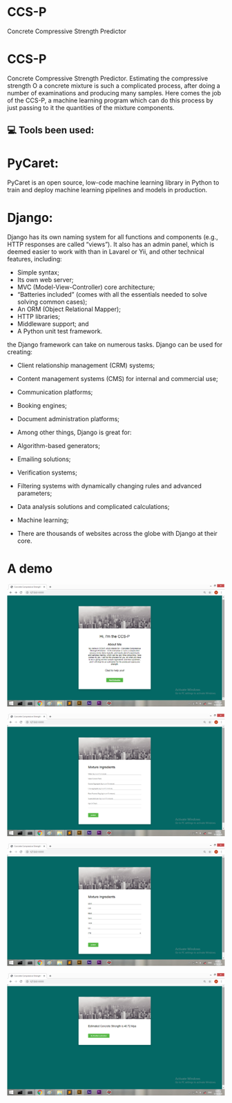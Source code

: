 # CCS-P
Concrete Compressive Strength Predictor

# CCS-P

Concrete Compressive Strength Predictor. Estimating the compressive strength O a concrete mixture is such a complicated process, after doing a number of examinations and producing many samples.
Here comes the job of the CCS-P, a machine learning program which can do this process by just passing to it the quantities of the mixture components.

## 💻 Tools been used:

# PyCaret:
PyCaret is an open source, low-code machine learning library in Python to train and deploy machine learning pipelines and models in production. 

# Django:

Django has its own naming system for all functions and components (e.g., HTTP responses are called “views”). It also has an admin panel, which is deemed easier to work with than in Lavarel or Yii, and other technical features, including:

- Simple syntax;
- Its own web server;
- MVC (Model-View-Controller) core architecture;
- “Batteries included” (comes with all the essentials needed to solve solving common cases);
- An ORM (Object Relational Mapper);
- HTTP libraries;
- Middleware support; and
- A Python unit test framework.

the Django framework can take on numerous tasks. Django can be used for creating:

- Client relationship management (CRM) systems;
- Content management systems (CMS) for internal and commercial use;
- Communication platforms;
- Booking engines;
- Document administration platforms;
- Among other things, Django is great for:

- Algorithm-based generators;
- Emailing solutions;
- Verification systems;
- Filtering systems with dynamically changing rules and advanced parameters;
- Data analysis solutions and complicated calculations;
- Machine learning;
- There are thousands of websites across the globe with Django at their core.



# A demo

![alt text](https://github.com/hotasalah/CCS-P/blob/master/Hi%20I%20am%20the%20CC-P.png)

![alt text](https://github.com/hotasalah/CCS-P/blob/master/enter%20ingredients.png)

![alt text](https://github.com/hotasalah/CCS-P/blob/master/components%20quantities.png)

![alt text](https://github.com/hotasalah/CCS-P/blob/master/result.png)

